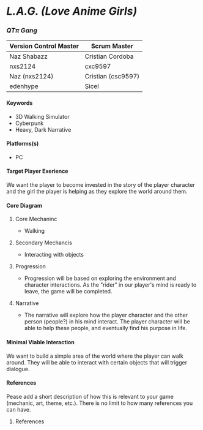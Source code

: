 # _L.A.G. (Love Anime Girls)_

### _QTπ Gang_

| Version Control Master | Scrum Master      |
| ---------------------- | ---------------   |
| Naz Shabazz            | Cristian Cordoba  |
| nxs2124                | cxc9597           |
| Naz (nxs2124)          | Cristian (csc9597)|
| edenhype               | Sicel             |

#### Keywords

-   3D Walking Simulator
-   Cyberpunk
-   Heavy, Dark Narrative

#### Platforms(s)

-   PC

#### Target Player Exerience

We want the player to become invested in the story of the player character and the girl the player is helping as they explore the world around them.

#### Core Diagram

1.  Core Mechaninc

    -   Walking
    

2.  Secondary Mechancis

    -   Interacting with objects


3.  Progression

    -   Progression will be based on exploring the environment and character interactions. As the "rider" in our player's mind is ready     to leave, the game will be completed. 


4.  Narrative

    -   The narrative will explore how the player character and the other person (people?) in his mind interact. The player character       will be able to help these people, and eventually find his purpose in life. 


#### Minimal Viable Interaction

We want to build a simple area of the world where the player can walk around. They will be able to interact with certain objects that will trigger dialogue.

#### References

Pease add a short description of how this is relevant to your game (mechanic, art, theme, etc.). There is no limit to how many references you can have.

1. References
